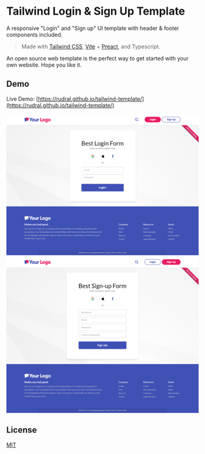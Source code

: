 # Tailwind Login & Sign Up Template

A responsive "Login" and "Sign up" UI template with header & footer components included.

> Made with [Tailwind CSS](https://tailwindcss.com/), [Vite](https://vitejs.dev/) + [Preact](https://preactjs.com/), and Typescript.

An open source web template is the perfect way to get started with your own website. Hope you like it.

## Demo

Live Demo: [https://rudral.github.io/tailwind-template/](https://rudral.github.io/tailwind-template/)

<img src="src/assets/login-sc.png" alt="Login" title="Login">
<img src="src/assets/signup-sc.png" alt="Signup" title="Signup">

## License

[MIT][mit-license]

[mit-license]: ./LICENSE.md
